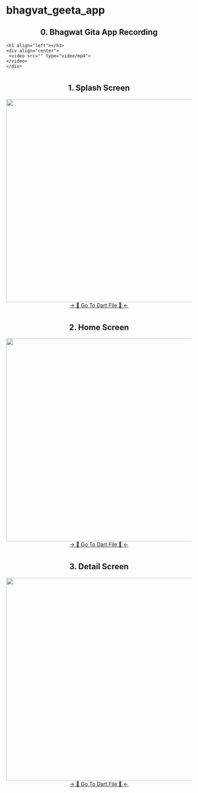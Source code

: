 # bhagvat_geeta_app

<h2 align="center">0. Bhagwat Gita App Recording </h2>

```
<h1 align="left"></h1>
<div align="center">
 <video src="" type="video/mp4"> 
</video>
</div>
```

<h1 align="left"></h1>
<h2 align="center">1. Splash Screen </h2>

<div align="center">
  <img height="550"  src="https://github.com/user-attachments/assets/640060ec-bd8a-4416-993d-ac7eab0bf937" />
</div>
<div align="center">
<a href="https://github.com/HirenCodeMaster11/Bhagvat_Geeta_App/blob/master/lib/Screens/Splash%20Screen/Splash%20Screen.dart">-> 📂 Go To Dart File 📂 <-</a>
</div>

<h1 align="left"></h1>
<h2 align="center">2. Home Screen </h2>

<div align="center">
  <img height="550"  src="https://github.com/user-attachments/assets/cb4aba6b-11b2-4e53-b0d2-038d41e9b709" />
</div>
<div align="center">
<a href="https://github.com/HirenCodeMaster11/Bhagvat_Geeta_App/blob/master/lib/Screens/Home%20Page/View/Home%20Page.dart">-> 📂 Go To Dart File 📂 <-</a>
</div>

<h1 align="left"></h1>
<h2 align="center">3. Detail Screen </h2>

<div align="center">
  <img height="550"  src="https://github.com/user-attachments/assets/9f7c5bbc-9357-4d4d-a992-34baca41f138" />
</div>
<div align="center">
<a href="https://github.com/HirenCodeMaster11/Bhagvat_Geeta_App/blob/master/lib/Screens/Detail%20Screen/View/detail%20screen.dart">-> 📂 Go To Dart File 📂 <-</a>
</div>
